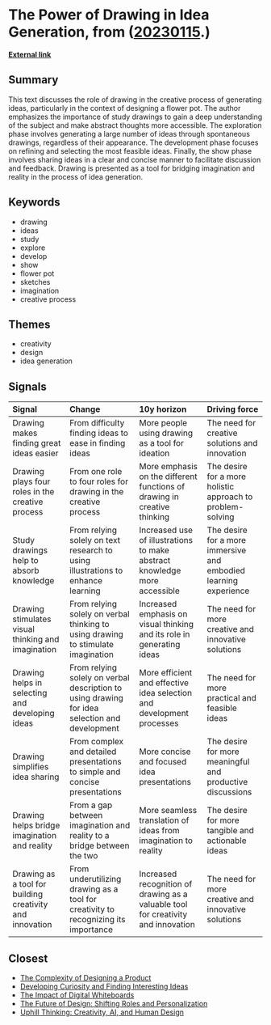 # __The Power of Drawing in Idea Generation__, from ([20230115](https://kghosh.substack.com/p/20230115).)

__[External link](https://ralphammer.com/how-to-draw-ideas/)__



## Summary

This text discusses the role of drawing in the creative process of generating ideas, particularly in the context of designing a flower pot. The author emphasizes the importance of study drawings to gain a deep understanding of the subject and make abstract thoughts more accessible. The exploration phase involves generating a large number of ideas through spontaneous drawings, regardless of their appearance. The development phase focuses on refining and selecting the most feasible ideas. Finally, the show phase involves sharing ideas in a clear and concise manner to facilitate discussion and feedback. Drawing is presented as a tool for bridging imagination and reality in the process of idea generation.

## Keywords

* drawing
* ideas
* study
* explore
* develop
* show
* flower pot
* sketches
* imagination
* creative process

## Themes

* creativity
* design
* idea generation

## Signals

| Signal                                                   | Change                                                                                        | 10y horizon                                                                       | Driving force                                                    |
|:---------------------------------------------------------|:----------------------------------------------------------------------------------------------|:----------------------------------------------------------------------------------|:-----------------------------------------------------------------|
| Drawing makes finding great ideas easier                 | From difficulty finding ideas to ease in finding ideas                                        | More people using drawing as a tool for ideation                                  | The need for creative solutions and innovation                   |
| Drawing plays four roles in the creative process         | From one role to four roles for drawing in the creative process                               | More emphasis on the different functions of drawing in creative thinking          | The desire for a more holistic approach to problem-solving       |
| Study drawings help to absorb knowledge                  | From relying solely on text research to using illustrations to enhance learning               | Increased use of illustrations to make abstract knowledge more accessible         | The desire for a more immersive and embodied learning experience |
| Drawing stimulates visual thinking and imagination       | From relying solely on verbal thinking to using drawing to stimulate imagination              | Increased emphasis on visual thinking and its role in generating ideas            | The need for more creative and innovative solutions              |
| Drawing helps in selecting and developing ideas          | From relying solely on verbal description to using drawing for idea selection and development | More efficient and effective idea selection and development processes             | The need for more practical and feasible ideas                   |
| Drawing simplifies idea sharing                          | From complex and detailed presentations to simple and concise presentations                   | More concise and focused idea presentations                                       | The desire for more meaningful and productive discussions        |
| Drawing helps bridge imagination and reality             | From a gap between imagination and reality to a bridge between the two                        | More seamless translation of ideas from imagination to reality                    | The desire for more tangible and actionable ideas                |
| Drawing as a tool for building creativity and innovation | From underutilizing drawing as a tool for creativity to recognizing its importance            | Increased recognition of drawing as a valuable tool for creativity and innovation | The need for more creative and innovative solutions              |

## Closest

* [The Complexity of Designing a Product](e7f06e98059e0e8ed4f95bb326e60e1c)
* [Developing Curiosity and Finding Interesting Ideas](4b827b6a0c41e87019713723ad04efce)
* [The Impact of Digital Whiteboards](0427292acb53be01ba35b3b5b561cb59)
* [The Future of Design: Shifting Roles and Personalization](ece4f1f782525a6ae341e9d4c9df3533)
* [Uphill Thinking: Creativity, AI, and Human Design](92ae644db3cc8e4d0fb262bac8413f8b)